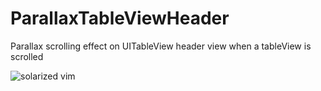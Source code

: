 ParallaxTableViewHeader
=======================

Parallax scrolling effect on UITableView header view when a tableView is scrolled

![solarized vim](http://imgur.com/xfYljPk)
